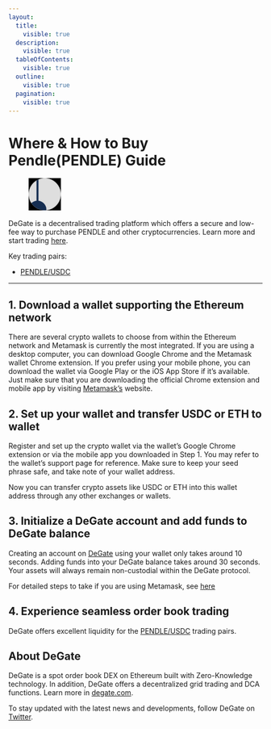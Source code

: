 ```yaml
---
layout:
  title:
    visible: true
  description:
    visible: true
  tableOfContents:
    visible: true
  outline:
    visible: true
  pagination:
    visible: true
---
```


# Where & How to Buy Pendle(PENDLE) Guide

<figure><img src="../.gitbook/assets/pendle_0x808507121b80c02388fad14726482e061b8da8271712376343821.jpg" alt="PENDLE" width="64"><figcaption></figcaption></figure>

DeGate is a decentralised trading platform which offers a secure and low-fee way to purchase PENDLE and other cryptocurrencies. Learn more and start trading [here](https://app.degate.com/trade/USDC/0x808507121b80c02388fad14726482e061b8da827?utm_source=howtobuy).&#x20;

Key trading pairs:

* [PENDLE/USDC](https://app.degate.com/trade/USDC/0x808507121b80c02388fad14726482e061b8da827?utm_source=howtobuy)

***

## 1. Download a wallet supporting the Ethereum network

There are several crypto wallets to choose from within the Ethereum network and Metamask is currently the most integrated. If you are using a desktop computer, you can download Google Chrome and the Metamask wallet Chrome extension. If you prefer using your mobile phone, you can download the wallet via Google Play or the iOS App Store if it’s available. Just make sure that you are downloading the official Chrome extension and mobile app by visiting [Metamask’s](https://metamask.io/) website.

## 2. Set up your wallet and transfer USDC or ETH to wallet

Register and set up the crypto wallet via the wallet’s Google Chrome extension or via the mobile app you downloaded in Step 1. You may refer to the wallet’s support page for reference. Make sure to keep your seed phrase safe, and take note of your wallet address.&#x20;

Now you can transfer crypto assets like USDC or ETH into this wallet address through any other exchanges or wallets.

## 3. Initialize a DeGate account and add funds to DeGate balance

Creating an account on [DeGate](https://app.degate.com/?utm_source=PENDLE_howtobuy) using your wallet only takes around 10 seconds. Adding funds into your DeGate balance takes around 30 seconds. Your assets will always remain non-custodial within the DeGate protocol.

For detailed steps to take if you are using Metamask, see [here](https://docs.degate.com/v/product_en/main-features/wallet-connectivity/metamask)

## 4. Experience seamless order book trading

DeGate offers excellent liquidity for the [PENDLE/USDC](https://app.degate.com/trade/USDC/0x808507121b80c02388fad14726482e061b8da827?utm_source=howtobuy) trading pairs.&#x20;

## About DeGate

DeGate is a spot order book DEX on Ethereum built with Zero-Knowledge technology. In addition, DeGate offers a decentralized grid trading and DCA functions.  Learn more in [degate.com](https://degate.com/?utm_source=PENDLE_howtobuy).

To stay updated with the latest news and developments, follow DeGate on [Twitter](https://twitter.com/degatedex).
